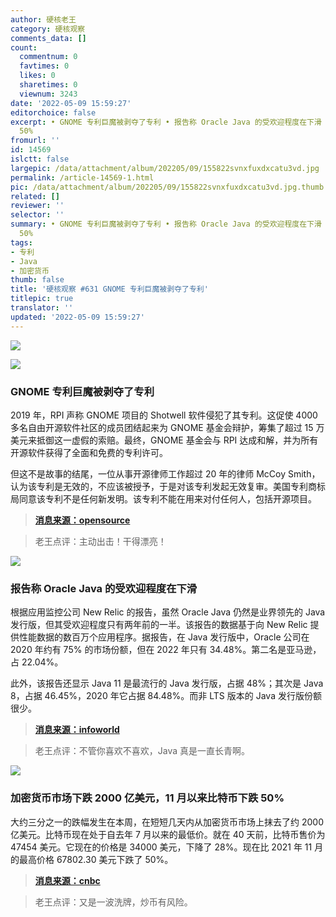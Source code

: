 ```yaml
---
author: 硬核老王
category: 硬核观察
comments_data: []
count:
  commentnum: 0
  favtimes: 0
  likes: 0
  sharetimes: 0
  viewnum: 3243
date: '2022-05-09 15:59:27'
editorchoice: false
excerpt: • GNOME 专利巨魔被剥夺了专利 • 报告称 Oracle Java 的受欢迎程度在下滑 • 加密货币市场下跌 2000 亿美元，11 月以来比特币下跌
  50%
fromurl: ''
id: 14569
islctt: false
largepic: /data/attachment/album/202205/09/155822svnxfuxdxcatu3vd.jpg
permalink: /article-14569-1.html
pic: /data/attachment/album/202205/09/155822svnxfuxdxcatu3vd.jpg.thumb.jpg
related: []
reviewer: ''
selector: ''
summary: • GNOME 专利巨魔被剥夺了专利 • 报告称 Oracle Java 的受欢迎程度在下滑 • 加密货币市场下跌 2000 亿美元，11 月以来比特币下跌
  50%
tags:
- 专利
- Java
- 加密货币
thumb: false
title: '硬核观察 #631 GNOME 专利巨魔被剥夺了专利'
titlepic: true
translator: ''
updated: '2022-05-09 15:59:27'
---
```


![](/data/attachment/album/202205/09/155822svnxfuxdxcatu3vd.jpg)


![](/data/attachment/album/202205/09/155834s2fnin3hjeeng0i0.jpg)


### GNOME 专利巨魔被剥夺了专利


2019 年，RPI 声称 GNOME 项目的 Shotwell 软件侵犯了其专利。这促使 4000 多名自由开源软件社区的成员团结起来为 GNOME 基金会辩护，筹集了超过 15 万美元来抵御这一虚假的索赔。最终，GNOME 基金会与 RPI 达成和解，并为所有开源软件获得了全面和免费的专利许可。


但这不是故事的结尾，一位从事开源律师工作超过 20 年的律师 McCoy Smith，认为该专利是无效的，不应该被授予，于是对该专利发起无效复审。美国专利商标局同意该专利不是任何新发明。该专利不能在用来对付任何人，包括开源项目。



> 
> **[消息来源：opensource](https://blog.opensource.org/gnome-patent-troll-stripped-of-patent-rights/)**
> 
> 
> 



> 
> 老王点评：主动出击！干得漂亮！
> 
> 
> 


![](/data/attachment/album/202205/09/155845n2pxpv4x95vo2kb9.jpg)


### 报告称 Oracle Java 的受欢迎程度在下滑


根据应用监控公司 New Relic 的报告，虽然 Oracle Java 仍然是业界领先的 Java 发行版，但其受欢迎程度只有两年前的一半。该报告的数据基于向 New Relic 提供性能数据的数百万个应用程序。据报告，在 Java 发行版中，Oracle 公司在 2020 年约有 75% 的市场份额，但在 2022 年只有 34.48%。第二名是亚马逊，占 22.04%。


此外，该报告还显示 Java 11 是最流行的 Java 发行版，占据 48%；其次是 Java 8，占据 46.45%，2020 年它占据 84.48%。而非 LTS 版本的 Java 发行版份额很少。



> 
> **[消息来源：infoworld](https://www.infoworld.com/article/3658990/oracle-java-popularity-sliding-new-relic-reports.html)**
> 
> 
> 



> 
> 老王点评：不管你喜欢不喜欢，Java 真是一直长青啊。
> 
> 
> 


![](/data/attachment/album/202205/09/155905ozffj60mn6816f08.jpg)


### 加密货币市场下跌 2000 亿美元，11 月以来比特币下跌 50%


大约三分之一的跌幅发生在本周，在短短几天内从加密货币市场上抹去了约 2000 亿美元。比特币现在处于自去年 7 月以来的最低价。就在 40 天前，比特币售价为 47454 美元。它现在的价格是 34000 美元，下降了 28%。现在比 2021 年 11 月的最高价格 67802.30 美元下跌了 50%。



> 
> **[消息来源：cnbc](https://www.cnbc.com/2022/05/08/bitcoin-drops-below-35000-over-the-weekend-extending-fridays-losses.html)**
> 
> 
> 



> 
> 老王点评：又是一波洗牌，炒币有风险。
> 
> 
>